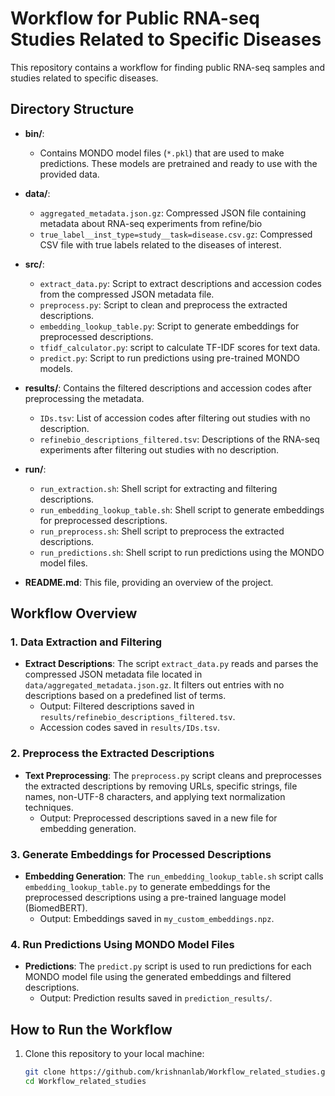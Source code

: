 # Workflow for Public RNA-seq Studies Related to Specific Diseases

This repository contains a  workflow for finding public RNA-seq samples and studies related to specific diseases. 

## Directory Structure

- **bin/**:
   - Contains MONDO model files (`*.pkl`) that are used to make predictions. These models are pretrained and ready to use with the provided data.
-  **data/**: 
     - `aggregated_metadata.json.gz`: Compressed JSON file containing metadata about RNA-seq experiments from refine/bio
     - `true_label__inst_type=study__task=disease.csv.gz`: Compressed CSV file with true labels related to the diseases of interest.
- **src/**: 
  - `extract_data.py`: Script to extract descriptions and accession codes from the compressed JSON metadata file.
  - `preprocess.py`: Script to clean and preprocess the extracted descriptions.
  - `embedding_lookup_table.py`: Script to generate embeddings for preprocessed descriptions.
  - `tfidf_calculator.py`: script to calculate TF-IDF scores for text data.
  - `predict.py`: Script to run predictions using pre-trained MONDO models.

- **results/**: Contains the filtered descriptions and accession codes after preprocessing the metadata.
  - `IDs.tsv`: List of accession codes after filtering out studies with no description.
  - `refinebio_descriptions_filtered.tsv`: Descriptions of the RNA-seq experiments after filtering out studies with no description.
- **run/**: 
  - `run_extraction.sh`: Shell script for extracting and filtering descriptions.
  - `run_embedding_lookup_table.sh`: Shell script to generate embeddings for preprocessed descriptions.
  - `run_preprocess.sh`: Shell script to preprocess the extracted descriptions.
  - `run_predictions.sh`: Shell script to run predictions using the MONDO model files.

- **README.md**: This file, providing an overview of the project.

## Workflow Overview

### 1. Data Extraction and Filtering
- **Extract Descriptions**: The script `extract_data.py` reads and parses the compressed JSON metadata file located in `data/aggregated_metadata.json.gz`. It filters out entries with no descriptions based on a predefined list of terms.
  - Output: Filtered descriptions saved in `results/refinebio_descriptions_filtered.tsv`.
  - Accession codes saved in `results/IDs.tsv`.

### 2. Preprocess the Extracted Descriptions
- **Text Preprocessing**: The `preprocess.py` script cleans and preprocesses the extracted descriptions by removing URLs, specific strings, file names, non-UTF-8 characters, and applying text normalization techniques.
  - Output: Preprocessed descriptions saved in a new file for embedding generation.

### 3. Generate Embeddings for Processed Descriptions
- **Embedding Generation**: The `run_embedding_lookup_table.sh` script calls `embedding_lookup_table.py` to generate embeddings for the preprocessed descriptions using a pre-trained language model (BiomedBERT).
  - Output: Embeddings saved in `my_custom_embeddings.npz`.

### 4. Run Predictions Using MONDO Model Files
- **Predictions**: The `predict.py` script is used to run predictions for each MONDO model file using the generated embeddings and filtered descriptions.
  - Output: Prediction results saved in `prediction_results/`.

## How to Run the Workflow

1. Clone this repository to your local machine:
   ```bash
   git clone https://github.com/krishnanlab/Workflow_related_studies.git
   cd Workflow_related_studies
